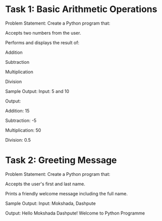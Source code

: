 # Task 1: Basic Arithmetic Operations
Problem Statement:
Create a Python program that:

Accepts two numbers from the user.

Performs and displays the result of:

Addition

Subtraction

Multiplication

Division

Sample Output:
Input: 5 and 10

Output:

Addition: 15

Subtraction: -5

Multiplication: 50

Division: 0.5

# Task 2: Greeting Message
Problem Statement:
Create a Python program that:

Accepts the user's first and last name.

Prints a friendly welcome message including the full name.

Sample Output:
Input: Mokshada, Dashpute

Output:
Hello Mokshada Dashpute! Welcome to Python Programme
